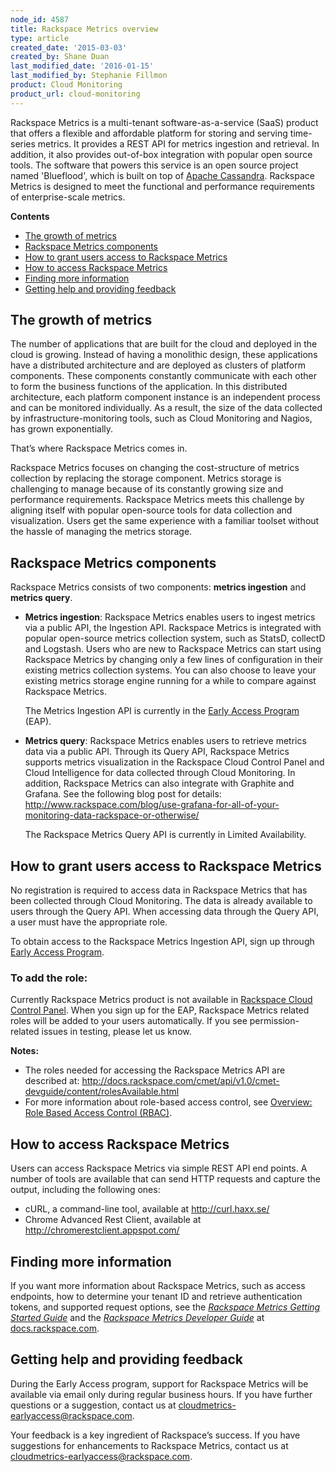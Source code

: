 ```yaml
---
node_id: 4587
title: Rackspace Metrics overview
type: article
created_date: '2015-03-03'
created_by: Shane Duan
last_modified_date: '2016-01-15'
last_modified_by: Stephanie Fillmon
product: Cloud Monitoring
product_url: cloud-monitoring
---
```


Rackspace Metrics is a multi-tenant software-as-a-service (SaaS) product
that offers a flexible and affordable platform for storing and serving
time-series metrics. It provides a REST API for metrics ingestion and
retrieval. In addition, it also provides out-of-box integration with
popular open source tools. The software that powers this service is an
open source project named 'Blueflood', which is built on top of [Apache
Cassandra](http://cassandra.apache.org/). Rackspace Metrics is designed
to meet the functional and performance requirements of enterprise-scale
metrics.

**Contents**

-   [The growth of metrics](#theGrowthofMetrics)
-   [Rackspace Metrics components](#cloudmetricsComponents)
-   [How to grant users access to Rackspace
    Metrics](#howtoGrantUsersaccss)
-   [How to access Rackspace Metrics](#howtoAccessCloudMetrics)
-   [Finding more information](#Findingmoreinfo)
-   [Getting help and providing
    feedback](#gettingHelpandprovidingFeedback)

The growth of metrics
-------------------------

The number of applications that are built for the cloud and deployed in
the cloud is growing. Instead of having a monolithic design, these
applications have a distributed architecture and are deployed as
clusters of platform components. These components constantly communicate
with each other to form the business functions of the application. In
this distributed architecture, each platform component instance is an
independent process and can be monitored individually. As a result, the
size of the data collected by infrastructure-monitoring tools, such as
Cloud Monitoring and Nagios, has grown exponentially.

That&rsquo;s where Rackspace Metrics comes in.

Rackspace Metrics focuses on changing the cost-structure of metrics
collection by replacing the storage component. Metrics storage is
challenging to manage because of its constantly growing size and
performance requirements. Rackspace Metrics meets this challenge by
aligning itself with popular open-source tools for data collection and
visualization. Users get the same experience with a familiar toolset
without the hassle of managing the metrics storage.

Rackspace Metrics components
--------------------------------

Rackspace Metrics consists of two components: **metrics ingestion** and
**metrics query**.

-   **Metrics ingestion**: Rackspace Metrics enables users to ingest
    metrics via a public API, the Ingestion API. Rackspace Metrics is
    integrated with popular open-source metrics collection system, such
    as StatsD, collectD and Logstash. Users who are new to Rackspace
    Metrics can start using Rackspace Metrics by changing only a few
    lines of configuration in their existing metrics collection systems.
    You can also choose to leave your existing metrics storage engine
    running for a while to compare against Rackspace Metrics.

    The Metrics Ingestion API is currently in the [Early Access
    Program](http://docs.rackspace.com/cmet/api/v1.0/cmet-gettingstarted/content/Early_Access_Program.html)
    (EAP).

-   **Metrics query**: Rackspace Metrics enables users to retrieve
    metrics data via a public API. Through its Query API, Rackspace
    Metrics supports metrics visualization in the Rackspace Cloud
    Control Panel and Cloud Intelligence for data collected through
    Cloud Monitoring. In addition, Rackspace Metrics can also integrate
    with Graphite and Grafana. See the following blog post for details:
    <http://www.rackspace.com/blog/use-grafana-for-all-of-your-monitoring-data-rackspace-or-otherwise/>

    The Rackspace Metrics Query API is currently in
    Limited Availability.

How to grant users access to Rackspace Metrics
--------------------------------------------------

No registration is required to access data in Rackspace Metrics that has
been collected through Cloud Monitoring. The data is already available
to users through the Query API.  When accessing data through the Query
API, a user must have the appropriate role.

To obtain access to the Rackspace Metrics Ingestion API, sign up through
[Early Access
Program](http://docs.rackspace.com/cmet/api/v1.0/cmet-gettingstarted/content/Early_Access_Program.html).

### **To add the role:**

Currently Rackspace Metrics product is not available in [Rackspace Cloud
Control Panel](https://mycloud.rackspace.com/).  When you sign up for
the EAP, Rackspace Metrics related roles will be added to your users
automatically. If you see permission-related issues in testing, please
let us know.

**Notes:**

-   The roles needed for accessing the Rackspace Metrics API are
    described at:
    <http://docs.rackspace.com/cmet/api/v1.0/cmet-devguide/content/rolesAvailable.html>
-   For more information about role-based access control, see [Overview:
    Role Based Access
    Control (RBAC)](/how-to/overview-role-based-access-control-rbac).

How to access Rackspace Metrics
-----------------------------------

Users can access Rackspace Metrics via simple REST API end points. A
number of tools are available that can send HTTP requests and capture
the output, including the following ones:

-   cURL, a command-line tool, available at <http://curl.haxx.se/>
-   Chrome Advanced Rest Client, available at
    <http://chromerestclient.appspot.com/>

Finding more information
----------------------------

If you want more information about Rackspace Metrics, such as access
endpoints, how to determine your tenant ID and retrieve authentication
tokens, and supported request options, see the [*Rackspace Metrics*
*Getting
Started Guide*](http://docs.rackspace.com/cmet/api/v1.0/cmet-gettingstarted/content/Overview.html)
and the *[Rackspace Metrics Developer
Guide](http://docs.rackspace.com/cmet/api/v1.0/cmet-devguide/content/Overview.html)*
at [docs.rackspace.com](http://docs.rackspace.com/).

Getting help and providing feedback
---------------------------------------

During the Early Access program, support for Rackspace Metrics will be
available via email only during regular business hours. If you have
further questions or a suggestion, contact us at
<cloudmetrics-earlyaccess@rackspace.com>.

Your feedback is a key ingredient of Rackspace&rsquo;s success. If you have
suggestions for enhancements to Rackspace Metrics, contact us at
<cloudmetrics-earlyaccess@rackspace.com>.


